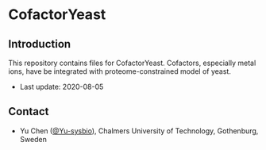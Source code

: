 CofactorYeast
===============

Introduction
------------

This repository contains files for CofactorYeast. Cofactors, especially metal ions, have be integrated with proteome-constrained model of yeast.

* Last update: 2020-08-05


Contact
-------------------------------

* Yu Chen ([@Yu-sysbio](https://github.com/Yu-sysbio)), Chalmers University of Technology, Gothenburg, Sweden

